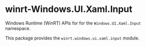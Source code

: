 <!-- warning: Please don't edit this file. It was automatically generated. -->

# winrt-Windows.UI.Xaml.Input

Windows Runtime (WinRT) APIs for for the `Windows.UI.Xaml.Input` namespace.

This package provides the `winrt.windows.ui.xaml.input` module.
